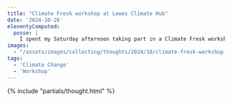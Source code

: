```yaml
---
title: "Climate Fresk workshop at Lewes Climate Hub"
date: '2024-10-26'
eleventyComputed:
  posse: |
    I spent my Saturday afternoon taking part in a Climate Fresk workshop hosted by the brilliant Lewes Climate Hub. So much to digest and think about. I can’t wait to play again.
images:
  - "/assets/images/collecting/thoughts/2024/10/climate-fresk-workshop-at-lewes-climate-hub-01.jpg"
tags:
  - 'Climate Change'
  - 'Workshop'
---
```


{% include "partials/thought.html" %}